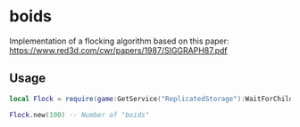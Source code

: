 # boids

Implementation of a flocking algorithm based on this paper: https://www.red3d.com/cwr/papers/1987/SIGGRAPH87.pdf

## Usage

```lua
local Flock = require(game:GetService("ReplicatedStorage"):WaitForChild("Flock"))

Flock.new(100) -- Number of "boids"
```

